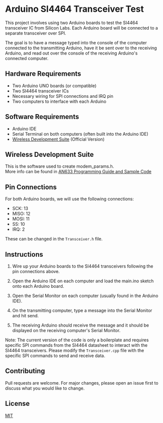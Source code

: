 # Arduino SI4464 Transceiver Test

This project involves using two Arduino boards to test the SI4464 transceiver IC from Silicon Labs. Each Arduino board will be connected to a separate transceiver over SPI.

The goal is to have a message typed into the console of the computer connected to the transmitting Arduino, have it be sent over to the receiving Arduino, and read out over the console of the receiving Arduino's connected computer.

## Hardware Requirements

- Two Arduino UNO boards (or compatible)
- Two SI4464 transceiver ICs
- Necessary wiring for SPI connections and IRQ pin
- Two computers to interface with each Arduino

## Software Requirements

- Arduino IDE
- Serial Terminal on both computers (often built into the Arduino IDE)
- [Wireless Development Suite](https://www.silabs.com/documents/login/software/WDS3-Setup.exe) (Official Version)

## Wireless Development Suite
This is the software used to create modem_params.h.  
More info can be found in [AN633 Programming Guide and Sample Code](Docs/AN625%20Si446x%20API%20Descriptions.pdf?page=19)

## Pin Connections

For both Arduino boards, we will use the following connections:
- SCK: 13
- MISO: 12
- MOSI: 11
- SS: 10
- IRQ: 2

These can be changed in the `Transceiver.h` file.

## Instructions

1. Wire up your Arduino boards to the SI4464 transceivers following the pin connections above.

2. Open the Arduino IDE on each computer and load the main.ino sketch onto each Arduino board.

3. Open the Serial Monitor on each computer (usually found in the Arduino IDE).

4. On the transmitting computer, type a message into the Serial Monitor and hit send.

5. The receiving Arduino should receive the message and it should be displayed on the receiving computer's Serial Monitor.

Note: The current version of the code is only a boilerplate and requires specific SPI commands from the SI4464 datasheet to interact with the SI4464 transceivers. Please modify the `Transceiver.cpp` file with the specific SPI commands to send and receive data.

## Contributing

Pull requests are welcome. For major changes, please open an issue first to discuss what you would like to change.

## License

[MIT](https://choosealicense.com/licenses/mit/)